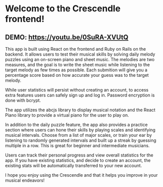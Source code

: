 # Welcome to the Crescendle frontend!

## DEMO: https://youtu.be/0SuRA-XVUtQ

This app is built using React on the frontend and Ruby on Rails on the backend. It allows users to test their musical skills by solving daily melody puzzles using an on-screen piano and sheet music. The melodies are two measures, and the goal is to write the sheet music while listening to the target melody as few times as possible. Each submition will give you a percentage score based on how accurate your guess was to the target melody.

While user statistics will persist without creating an account, to access extra features users can safely sign up and log in. Password encryption is done with bcrypt.

The app utilizes the abcjs library to display musical notation and the React Piano library to provide a virtual piano for the user to play on.

In addition to the daily puzzle feature, the app also provides a practice section where users can hone their skills by playing scales and identifying musical intervals. Choose from a list of major scales, or train your ear by listening to randomly generated intervals and built up a streak by guessing multiple in a row. This is great for beginner and intermediate musicians.

Users can track their personal progress and view overall statistics for the app. If you have existing statistics, and decide to create an account, the existing stats will be automatically transferred to your new account. 

I hope you enjoy using the Crescendle and that it helps you improve in your musical endeavors! 
